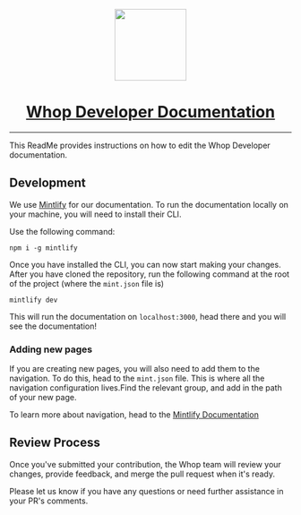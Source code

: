 <p align="center">
  <a href="https://apps.whop.com">
    <picture>
      <source media="(prefers-color-scheme: dark)" srcset="https://mintlify.s3-us-west-1.amazonaws.com/whop-75/logo/white.png" />
      <img src="https://mintlify.s3-us-west-1.amazonaws.com/whop-75/logo/white.png" height="128" />
    </picture>
    <h1 align="center">Whop Developer Documentation</h1>
  </a>
</p>

---

This ReadMe provides instructions on how to edit the Whop Developer documentation.

## Development

We use [Mintlify](https://mintlify.com/) for our documentation. To run the documentation locally on your machine, you will need to install their CLI.

Use the following command:

```
npm i -g mintlify
```

Once you have installed the CLI, you can now start making your changes. After you have cloned the repository, run the following command at the root of the project (where the `mint.json` file is)

```
mintlify dev
```

This will run the documentation on `localhost:3000`, head there and you will see the documentation!

### Adding new pages

If you are creating new pages, you will also need to add them to the navigation. To do this, head to the `mint.json` file. This is where all the navigation configuration lives.Find the relevant group, and add in the path of your new page.

To learn more about navigation, head to the [Mintlify Documentation](https://mintlify.com/docs/settings/navigation)

## Review Process

Once you've submitted your contribution, the Whop team will review your changes, provide feedback, and merge the pull request when it's ready.

Please let us know if you have any questions or need further assistance in your PR's comments.
